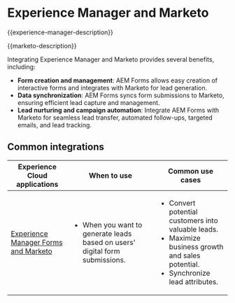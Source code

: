 ---
---

# Experience Manager and Marketo

{{experience-manager-description}}

{{marketo-description}}

Integrating Experience Manager and Marketo provides several benefits, including:

+ **Form creation and management**: AEM Forms allows easy creation of interactive forms and integrates with Marketo for lead generation.
+ **Data synchronization**: AEM Forms syncs form submissions to Marketo, ensuring efficient lead capture and management.
+ **Lead nurturing and campaign automation**: Integrate AEM Forms with Marketo for seamless lead transfer, automated follow-ups, targeted emails, and lead tracking.

## Common integrations

<table>
    <thead>
        <tr>
            <th>Experience Cloud applications</th>
            <th>When to use</th>
            <th>Common use cases</th>
        </tr>
    </thead>
    <tbody>
        <tr>
            <td><a href="https://experienceleague.adobe.com/docs/experience-manager-learn/forms/aem-forms-with-marketo/part1.html" target="_blank" rel="noreferrer">Experience Manager Forms and Marketo</a></td>
            <td>
                <ul>
                    <li>When you want to generate leads based on users' digital form submissions.</li>
                </ul>
            </td>
            <td>
                <ul>
                  <li>Convert potential customers into valuable leads.</li>                  
                  <li>Maximize business growth and sales potential.</li>
                  <li>Synchronize lead attributes.</li>
                </ul>
            </td>
        </tr>        
    </tbody>          
</table>
